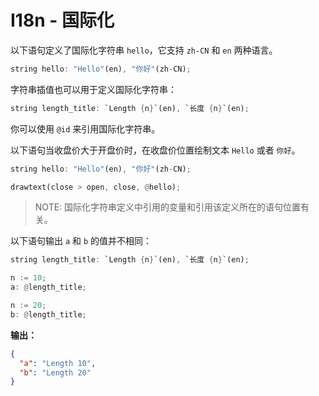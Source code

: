 # I18n - 国际化

以下语句定义了国际化字符串 `hello`，它支持 `zh-CN` 和 `en` 两种语言。

```rust
string hello: "Hello"(en), "你好"(zh-CN);
```

字符串插值也可以用于定义国际化字符串：

```rust
string length_title: `Length {n}`(en), `长度 {n}`(en);
```

你可以使用 `@id` 来引用国际化字符串。

以下语句当收盘价大于开盘价时，在收盘价位置绘制文本 `Hello` 或者 `你好`。

```rust
string hello: "Hello"(en), "你好"(zh-CN);

drawtext(close > open, close, @hello);
```

> NOTE: 国际化字符串定义中引用的变量和引用该定义所在的语句位置有关。

以下语句输出 `a` 和 `b` 的值并不相同：

```rust
string length_title: `Length {n}`(en), `长度 {n}`(en);

n := 10;
a: @length_title;

n := 20;
b: @length_title;
```

**输出：**

```json
{
  "a": "Length 10",
  "b": "Length 20"
}
```
